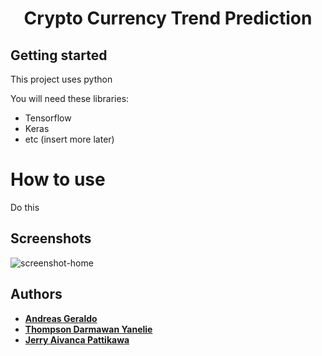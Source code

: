 <h1 align="center">
    Crypto Currency Trend Prediction
</h1>

## Getting started

This project uses python

You will need these libraries:
- Tensorflow
- Keras
- etc (insert more later)

# How to use

Do this

## Screenshots

![screenshot-home](https://raw.githubusercontent.com/Andreas001/CryptoCurrencyTrendPrediction/master/screenshots/.JPG)

## Authors

* **[Andreas Geraldo](https://github.com/Andreas001)**
* **[Thompson Darmawan Yanelie](https://github.com/insert-name)**
* **[Jerry Aivanca Pattikawa](https://github.com/insert-name)**
